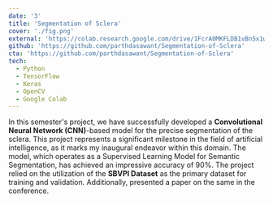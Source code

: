 ```yaml
---
date: '3'
title: 'Segmentation of Sclera'
cover: './fig.png'
external: 'https://colab.research.google.com/drive/1FcrA0MKFLDB1vBnSx1wN8Lsv4WPM3ioL?usp=sharing'
github: 'https://github.com/parthdasawant/Segmentation-of-Sclera'
cta: 'https://github.com/parthdasawant/Segmentation-of-Sclera'
tech:
  - Python
  - TensorFlow
  - Keras
  - OpenCV
  - Google Colab
---
```


In this semester's project, we have successfully developed a **Convolutional Neural Network (CNN)**-based model for the precise segmentation of the sclera. This project represents a significant milestone in the field of artificial intelligence, as it marks my inaugural endeavor within this domain. The model, which operates as a Supervised Learning Model for Semantic Segmentation, has achieved an impressive accuracy of 90%. The project relied on the utilization of the **SBVPI Dataset** as the primary dataset for training and validation. Additionally, presented a paper on the same in the conference.
